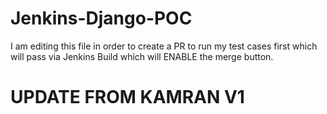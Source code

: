 # Jenkins-Django-POC
I am editing this file in order to create a PR to run my test cases first which will pass via Jenkins Build which will ENABLE the merge button.
<br>

# UPDATE FROM KAMRAN V1
